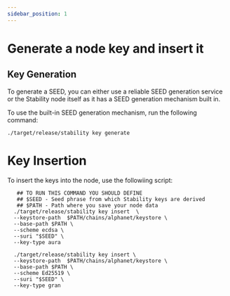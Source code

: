 ```yaml
---
sidebar_position: 1
---
```

# Generate a node key and insert it
  
## Key Generation
To generate a SEED, you can either use a reliable SEED generation service or the Stability node itself as it has a SEED generation mechanism built in. 

To use the built-in SEED generation mechanism, run the following command:
```
./target/release/stability key generate
```

# Key Insertion
To insert the keys into the node, use the followiing script:
```
   ## TO RUN THIS COMMAND YOU SHOULD DEFINE
   ## $SEED - Seed phrase from which Stability keys are derived
   ## $PATH - Path where you save your node data
  ./target/release/stability key insert  \
  --keystore-path  $PATH/chains/alphanet/keystore \
  --base-path $PATH \
  --scheme ecdsa \
  --suri "$SEED" \
  --key-type aura

  ./target/release/stability key insert \
  --keystore-path  $PATH/chains/alphanet/keystore \
  --base-path $PATH \
  --scheme Ed25519 \
  --suri "$SEED" \
  --key-type gran
```